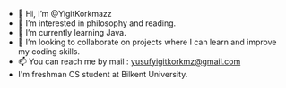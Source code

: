 - 👋 Hi, I’m @YigitKorkmazz
- 👀 I’m interested in philosophy and reading. 
- 🌱 I’m currently learning Java.
- 💞️ I’m looking to collaborate on projects where I can learn and improve my coding skills.
- 📫 You can reach me by mail : yusufyigitkorkmz@gmail.com
- I'm freshman CS student at Bilkent University.

<!---
YigitKorkmazz/YigitKorkmazz is a ✨ special ✨ repository because its `README.md` (this file) appears on your GitHub profile.
You can click the Preview link to take a look at your changes.
--->
